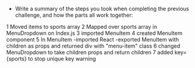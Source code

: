 - Write a summary of the steps you took when completing
  the previous challenge, and how the parts all work
  together:

1 Moved items to sports array
2 Mapped over sports array in MenuDropdown on Index.js
3 imported MenuItem
4 created MenuItem component
5 In MenuItem
-imported React
-exported MenuItem with children as props and returned div with "menu-item" class
6 changed MenuDropdown to take children props and return children
7 added key={sports} to stop unique key warning
